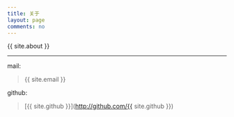 ```yaml
---
title: 关于
layout: page
comments: no
---
```


{{ site.about }}

----

mail:

> {{ site.email }}

github: 

> [{{ site.github }}](http://github.com/{{ site.github }})
